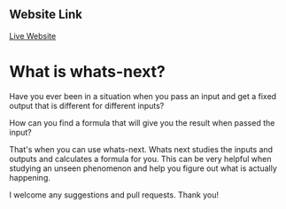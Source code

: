 ## Website Link

[Live Website](https://what-next.netlify.app)

# What is whats-next?

Have you ever been in a situation when you pass an input and get a fixed output that is different for different inputs?

How can you find a formula that will give you the result when passed the input?

That's when you can use whats-next. Whats next studies the inputs and outputs and calculates a formula for you. This can be very helpful when studying an unseen phenomenon and help you figure out what is actually happening.

I welcome any suggestions and pull requests. Thank you!
